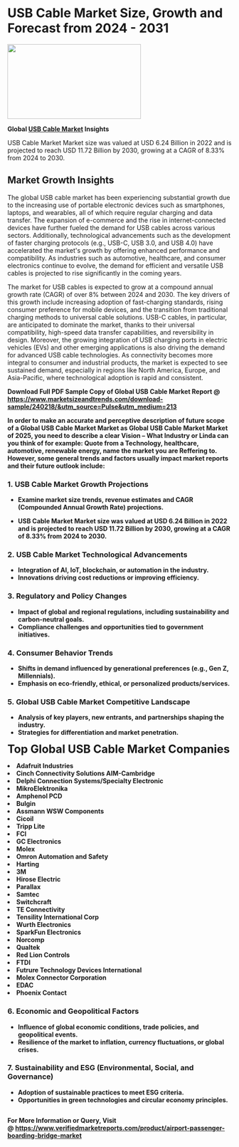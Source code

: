 <H1>USB Cable Market Size, Growth and Forecast from 2024 - 2031</H1><img class="aligncenter size-medium wp-image-584254" src="https://thirdeyenews.in/wp-content/uploads/2024/09/Global-Market-Research-300x168.jpeg" alt="" width="300" height="168" /><p><strong>Global&nbsp;<a href="https://www.marketsizeandtrends.com/download-sample/240218/&amp;utm_source=Pulse&amp;utm_medium=213">USB Cable Market</a> Insights</strong></p><p>USB Cable Market Market size was valued at USD 6.24 Billion in 2022 and is projected to reach USD 11.72 Billion by 2030, growing at a CAGR of 8.33% from 2024 to 2030.</p><p><h2>Market Growth Insights</h2> <p>The global USB cable market has been experiencing substantial growth due to the increasing use of portable electronic devices such as smartphones, laptops, and wearables, all of which require regular charging and data transfer. The expansion of e-commerce and the rise in internet-connected devices have further fueled the demand for USB cables across various sectors. Additionally, technological advancements such as the development of faster charging protocols (e.g., USB-C, USB 3.0, and USB 4.0) have accelerated the market's growth by offering enhanced performance and compatibility. As industries such as automotive, healthcare, and consumer electronics continue to evolve, the demand for efficient and versatile USB cables is projected to rise significantly in the coming years.</p> <p><strong></strong></p> <p>The market for USB cables is expected to grow at a compound annual growth rate (CAGR) of over 8% between 2024 and 2030. The key drivers of this growth include increasing adoption of fast-charging standards, rising consumer preference for mobile devices, and the transition from traditional charging methods to universal cable solutions. USB-C cables, in particular, are anticipated to dominate the market, thanks to their universal compatibility, high-speed data transfer capabilities, and reversibility in design. Moreover, the growing integration of USB charging ports in electric vehicles (EVs) and other emerging applications is also driving the demand for advanced USB cable technologies. As connectivity becomes more integral to consumer and industrial products, the market is expected to see sustained demand, especially in regions like North America, Europe, and Asia-Pacific, where technological adoption is rapid and consistent. <p><strong></p><p><span class=""><strong>Download Full PDF Sample Copy of Global USB Cable Market Report</strong> @ <a href="https://www.marketsizeandtrends.com/download-sample/240218/&amp;utm_source=Pulse&amp;utm_medium=213" target="_blank">https://www.marketsizeandtrends.com/download-sample/240218/&amp;utm_source=Pulse&amp;utm_medium=213</a></span></p><p>In order to make an accurate and perceptive description of future scope of a Global&nbsp;USB Cable Market Market as Global&nbsp;USB Cable Market Market of 2025, you need to describe a clear Vision &ndash; What Industry or Linda can you think of for example: Quote from a Technology, healthcare, automotive, renewable energy, name the market you are Reffering to. However, some general trends and factors usually impact market reports and their future outlook include:</p><h3>1.&nbsp;<strong>USB Cable Market Growth Projections</strong></h3><ul><li>Examine market size trends, revenue estimates and CAGR (Compounded Annual Growth Rate) projections.</li><li><p>USB Cable Market Market size was valued at USD 6.24 Billion in 2022 and is projected to reach USD 11.72 Billion by 2030, growing at a CAGR of 8.33% from 2024 to 2030.</p></li></ul><h3>2.&nbsp;<strong>USB Cable Market Technological Advancements</strong></h3><ul><li>Integration of AI, IoT, blockchain, or automation in the industry.</li><li>Innovations driving cost reductions or improving efficiency.</li></ul><h3>3.&nbsp;<strong>Regulatory and Policy Changes</strong></h3><ul><li>Impact of global and regional regulations, including sustainability and carbon-neutral goals.</li><li>Compliance challenges and opportunities tied to government initiatives.</li></ul><h3>4.&nbsp;<strong>Consumer Behavior Trends</strong></h3><ul><li>Shifts in demand influenced by generational preferences (e.g., Gen Z, Millennials).</li><li>Emphasis on eco-friendly, ethical, or personalized products/services.</li></ul><h3>5.&nbsp;<strong>Global USB Cable Market Competitive Landscape</strong></h3><ul><li>Analysis of key players, new entrants, and partnerships shaping the industry.</li><li>Strategies for differentiation and market penetration.</li></ul><p data-pm-slice="1 1 []"><span style="color: inherit; font-family: inherit; font-size: 25px;">Top Global USB Cable Market Companies</span></p><div class="" data-test-id=""><p><li>Adafruit Industries</li><li> Cinch Connectivity Solutions AIM-Cambridge</li><li> Delphi Connection Systems/Specialty Electronic</li><li> MikroElektronika</li><li> Amphenol PCD</li><li> Bulgin</li><li> Assmann WSW Components</li><li> Cicoil</li><li> Tripp Lite</li><li> FCI</li><li> GC Electronics</li><li> Molex</li><li> Omron Automation and Safety</li><li> Harting</li><li> 3M</li><li> Hirose Electric</li><li> Parallax</li><li> Samtec</li><li> Switchcraft</li><li> TE Connectivity</li><li> Tensility International Corp</li><li> Wurth Electronics</li><li> SparkFun Electronics</li><li> Norcomp</li><li> Qualtek</li><li> Red Lion Controls</li><li> FTDI</li><li> Futrure Technology Devices International</li><li> Molex Connector Corporation</li><li> EDAC</li><li> Phoenix Contact</li></p></div><h3>6.&nbsp;<strong>Economic and Geopolitical Factors</strong></h3><ul><li>Influence of global economic conditions, trade policies, and geopolitical events.</li><li>Resilience of the market to inflation, currency fluctuations, or global crises.</li></ul><h3>7.&nbsp;<strong>Sustainability and ESG (Environmental, Social, and Governance)</strong></h3><ul><li>Adoption of sustainable practices to meet ESG criteria.</li><li>Opportunities in green technologies and circular economy principles.</li></ul><h2><strong style="font-size: 14px;">For More Information or Query, Visit @&nbsp;</strong><a style="background-color: #ffffff; font-size: 14px;" href="https://www.marketsizeandtrends.com/report/usb-cable-market/" target="_blank">https://www.verifiedmarketreports.com/product/airport-passenger-boarding-bridge-market</a></h2>
